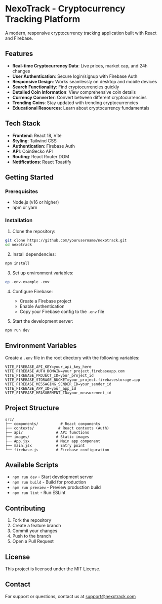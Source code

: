 # NexoTrack - Cryptocurrency Tracking Platform

A modern, responsive cryptocurrency tracking application built with React and Firebase.

## Features

- **Real-time Cryptocurrency Data**: Live prices, market cap, and 24h changes
- **User Authentication**: Secure login/signup with Firebase Auth
- **Responsive Design**: Works seamlessly on desktop and mobile devices
- **Search Functionality**: Find cryptocurrencies quickly
- **Detailed Coin Information**: View comprehensive coin details
- **Currency Converter**: Convert between different cryptocurrencies
- **Trending Coins**: Stay updated with trending cryptocurrencies
- **Educational Resources**: Learn about cryptocurrency fundamentals

## Tech Stack

- **Frontend**: React 18, Vite
- **Styling**: Tailwind CSS
- **Authentication**: Firebase Auth
- **API**: CoinGecko API
- **Routing**: React Router DOM
- **Notifications**: React Toastify

## Getting Started

### Prerequisites

- Node.js (v16 or higher)
- npm or yarn

### Installation

1. Clone the repository:
```bash
git clone https://github.com/yourusername/nexotrack.git
cd nexotrack
```

2. Install dependencies:
```bash
npm install
```

3. Set up environment variables:
```bash
cp .env.example .env
```

4. Configure Firebase:
   - Create a Firebase project
   - Enable Authentication
   - Copy your Firebase config to the `.env` file

5. Start the development server:
```bash
npm run dev
```

## Environment Variables

Create a `.env` file in the root directory with the following variables:

```
VITE_FIREBASE_API_KEY=your_api_key_here
VITE_FIREBASE_AUTH_DOMAIN=your_project.firebaseapp.com
VITE_FIREBASE_PROJECT_ID=your_project_id
VITE_FIREBASE_STORAGE_BUCKET=your_project.firebasestorage.app
VITE_FIREBASE_MESSAGING_SENDER_ID=your_sender_id
VITE_FIREBASE_APP_ID=your_app_id
VITE_FIREBASE_MEASUREMENT_ID=your_measurement_id
```

## Project Structure

```
src/
├── components/          # React components
├── contexts/           # React contexts (Auth)
├── api/               # API functions
├── images/            # Static images
├── App.jsx            # Main app component
├── main.jsx           # Entry point
└── firebase.js        # Firebase configuration
```

## Available Scripts

- `npm run dev` - Start development server
- `npm run build` - Build for production
- `npm run preview` - Preview production build
- `npm run lint` - Run ESLint

## Contributing

1. Fork the repository
2. Create a feature branch
3. Commit your changes
4. Push to the branch
5. Open a Pull Request

## License

This project is licensed under the MIT License.

## Contact

For support or questions, contact us at support@nexotrack.com